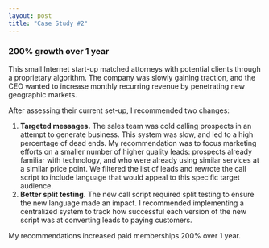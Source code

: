 ```yaml
---
layout: post
title: "Case Study #2"
---
```

### 200% growth over 1 year

This small Internet start-up matched attorneys with potential clients through a proprietary algorithm. The company was slowly gaining traction, and the CEO wanted to increase monthly recurring revenue by penetrating new geographic markets.

After assessing their current set-up, I recommended two changes:

1. **Targeted messages.** The sales team was cold calling prospects in an attempt to generate business. This system was slow, and led to a high percentage of dead ends. My recommendation was to focus marketing efforts on a smaller number of higher quality leads: prospects already familiar with technology, and who were already using similar services at a similar price point. We filtered the list of leads and rewrote the call script to include language that would appeal to this specific target audience.
2. **Better split testing.** The new call script required split testing to ensure the new language made an impact. I recommended implementing a centralized system to track how successful each version of the new script was at converting leads to paying customers.

My recommendations increased paid memberships 200% over 1 year.
